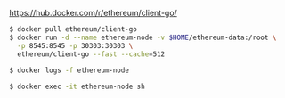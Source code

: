 https://hub.docker.com/r/ethereum/client-go/
```bash
$ docker pull ethereum/client-go
$ docker run -d --name ethereum-node -v $HOME/ethereum-data:/root \
  -p 8545:8545 -p 30303:30303 \
  ethereum/client-go --fast --cache=512
  
$ docker logs -f ethereum-node

$ docker exec -it ethereum-node sh
```

